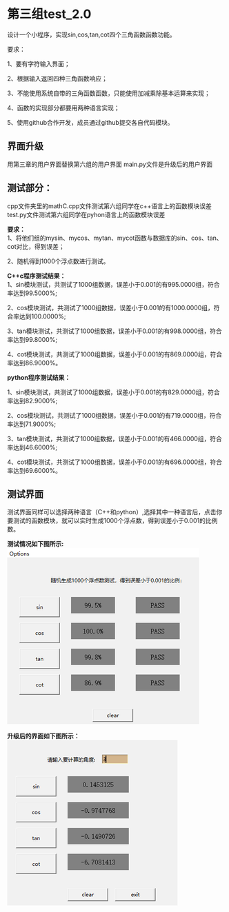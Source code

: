 # 第三组test_2.0
设计一个小程序，实现sin,cos,tan,cot四个三角函数函数功能。

要求：

   1、要有字符输入界面；
  
   2、根据输入返回四种三角函数响应；
  
   3、不能使用系统自带的三角函数函数，只能使用加减乘除基本运算来实现； 
   
   4、函数的实现部分都要用两种语言实现；
   
   5、使用github合作开发，成员通过github提交各自代码模块。
   
## 界面升级
用第三章的用户界面替换第六组的用户界面
main.py文件是升级后的用户界面
   
## 测试部分：
cpp文件夹里的mathC.cpp文件测试第六组同学在c++语言上的函数模块误差  
test.py文件测试第六组同学在pyhon语言上的函数模块误差

**要求：**  
1、将他们组的mysin、mycos、mytan、mycot函数与数据库的sin、cos、tan、cot对比，得到误差；

2、随机得到1000个浮点数进行测试。


**C++c程序测试结果：**  
1、sin模块测试，共测试了1000组数据，误差小于0.001的有995.0000组，符合率达到99.5000%;

2、cos模块测试，共测试了1000组数据，误差小于0.001的有1000.0000组，符合率达到100.0000%;

3、tan模块测试，共测试了1000组数据，误差小于0.001的有998.0000组，符合率达到99.8000%;

4、cot模块测试，共测试了1000组数据，误差小于0.001的有869.0000组，符合率达到86.9000%。

**python程序测试结果：**  

1、sin模块测试，共测试了1000组数据，误差小于0.001的有829.0000组，符合率达到82.9000%;

2、cos模块测试，共测试了1000组数据，误差小于0.001的有719.0000组，符合率达到71.9000%;

3、tan模块测试，共测试了1000组数据，误差小于0.001的有466.0000组，符合率达到46.6000%;

4、cot模块测试，共测试了1000组数据，误差小于0.001的有696.0000组，符合率达到69.6000%。

## 测试界面

测试界面同样可以选择两种语言（C++和python）,选择其中一种语言后，点击你要测试的函数模块，就可以实时生成1000个浮点数，得到误差小于0.001的比例数。
 
**测试情况如下图所示:**    
![test interface](https://github.com/yangyuxue-cqu/cqu-team1-Repository/blob/group3_test/images/test.png)

**升级后的界面如下图所示：**    
![User interface](https://github.com/yangyuxue-cqu/cqu-team1-Repository/blob/group3_test/images/calculate.png)

 
